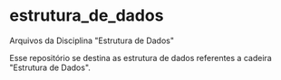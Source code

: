 # estrutura_de_dados
Arquivos da Disciplina "Estrutura de Dados"

Esse repositório se destina as estrutura de dados referentes a cadeira "Estrutura de Dados".
